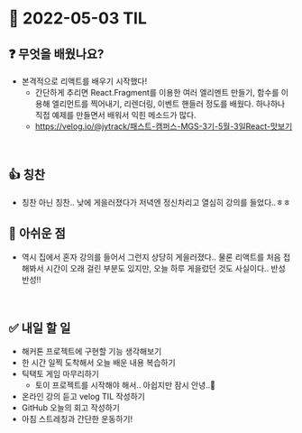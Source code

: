 # 📅 2022-05-03 TIL

## ❓ 무엇을 배웠나요?
- 본격적으로 리액트를 배우기 시작했다!
  - 간단하게 추리면 React.Fragment를 이용한 여러 엘리멘트 만들기, 함수를 이용해 엘리먼트를 찍어내기, 리렌더링, 이벤트 핸들러 정도를 배웠다. 하나하나 직접 예제를 만들면서 배워서 익힌 메소드가 많다.
  - https://velog.io/@jytrack/패스트-캠퍼스-MGS-3기-5월-3일React-맛보기
<br/>

## 👍 칭찬
- 칭찬 아닌 칭찬.. 낮에 게을러졌다가 저녁엔 정신차리고 열심히 강의를 들었다..ㅎㅎ

## 🥲 아쉬운 점
- 역시 집에서 혼자 강의를 들어서 그런지 상당히 게을러졌다.. 물론 리액트를 처음 접해봐서 시간이 오래 걸린 부분도 있지만, 오늘 하루 게을렀던 것도 사실이다.. 반성 반성!!
<br/>

## ✅ 내일 할 일
- 해커톤 프로젝트에 구현할 기능 생각해보기
- 한 시간 일찍 도착해서 오늘 배운 내용 복습하기
- 틱택토 게임 마무리하기
  - 토이 프로젝트를 시작해야 해서.. 아쉽지만 잠시 안녕..🥲
- 온라인 강의 듣고 velog TIL 작성하기
- GitHub 오늘의 회고 작성하기
- 아침 스트레칭과 간단한 운동하기!
